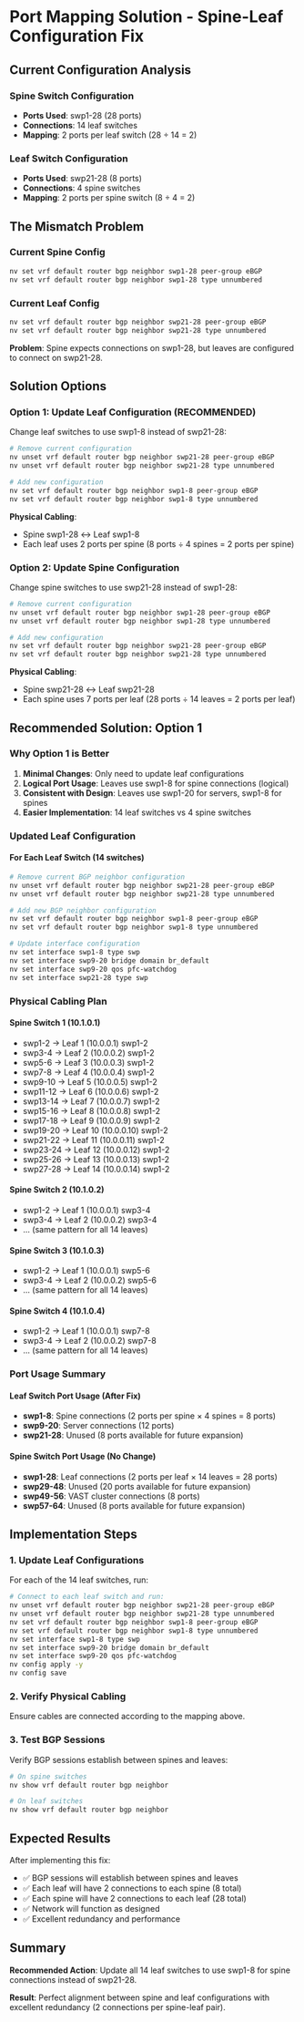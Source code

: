 # Port Mapping Solution - Spine-Leaf Configuration Fix

## Current Configuration Analysis

### Spine Switch Configuration
- **Ports Used**: swp1-28 (28 ports)
- **Connections**: 14 leaf switches
- **Mapping**: 2 ports per leaf switch (28 ÷ 14 = 2)

### Leaf Switch Configuration
- **Ports Used**: swp21-28 (8 ports)
- **Connections**: 4 spine switches
- **Mapping**: 2 ports per spine switch (8 ÷ 4 = 2)

## The Mismatch Problem

### Current Spine Config
```bash
nv set vrf default router bgp neighbor swp1-28 peer-group eBGP
nv set vrf default router bgp neighbor swp1-28 type unnumbered
```

### Current Leaf Config
```bash
nv set vrf default router bgp neighbor swp21-28 peer-group eBGP
nv set vrf default router bgp neighbor swp21-28 type unnumbered
```

**Problem**: Spine expects connections on swp1-28, but leaves are configured to connect on swp21-28.

## Solution Options

### Option 1: Update Leaf Configuration (RECOMMENDED)
Change leaf switches to use swp1-8 instead of swp21-28:

```bash
# Remove current configuration
nv unset vrf default router bgp neighbor swp21-28 peer-group eBGP
nv unset vrf default router bgp neighbor swp21-28 type unnumbered

# Add new configuration
nv set vrf default router bgp neighbor swp1-8 peer-group eBGP
nv set vrf default router bgp neighbor swp1-8 type unnumbered
```

**Physical Cabling**:
- Spine swp1-28 ↔ Leaf swp1-8
- Each leaf uses 2 ports per spine (8 ports ÷ 4 spines = 2 ports per spine)

### Option 2: Update Spine Configuration
Change spine switches to use swp21-28 instead of swp1-28:

```bash
# Remove current configuration
nv unset vrf default router bgp neighbor swp1-28 peer-group eBGP
nv unset vrf default router bgp neighbor swp1-28 type unnumbered

# Add new configuration
nv set vrf default router bgp neighbor swp21-28 peer-group eBGP
nv set vrf default router bgp neighbor swp21-28 type unnumbered
```

**Physical Cabling**:
- Spine swp21-28 ↔ Leaf swp21-28
- Each spine uses 7 ports per leaf (28 ports ÷ 14 leaves = 2 ports per leaf)

## Recommended Solution: Option 1

### Why Option 1 is Better
1. **Minimal Changes**: Only need to update leaf configurations
2. **Logical Port Usage**: Leaves use swp1-8 for spine connections (logical)
3. **Consistent with Design**: Leaves use swp1-20 for servers, swp1-8 for spines
4. **Easier Implementation**: 14 leaf switches vs 4 spine switches

### Updated Leaf Configuration

#### For Each Leaf Switch (14 switches)
```bash
# Remove current BGP neighbor configuration
nv unset vrf default router bgp neighbor swp21-28 peer-group eBGP
nv unset vrf default router bgp neighbor swp21-28 type unnumbered

# Add new BGP neighbor configuration
nv set vrf default router bgp neighbor swp1-8 peer-group eBGP
nv set vrf default router bgp neighbor swp1-8 type unnumbered

# Update interface configuration
nv set interface swp1-8 type swp
nv set interface swp9-20 bridge domain br_default
nv set interface swp9-20 qos pfc-watchdog
nv set interface swp21-28 type swp
```

### Physical Cabling Plan

#### Spine Switch 1 (10.1.0.1)
- swp1-2 → Leaf 1 (10.0.0.1) swp1-2
- swp3-4 → Leaf 2 (10.0.0.2) swp1-2
- swp5-6 → Leaf 3 (10.0.0.3) swp1-2
- swp7-8 → Leaf 4 (10.0.0.4) swp1-2
- swp9-10 → Leaf 5 (10.0.0.5) swp1-2
- swp11-12 → Leaf 6 (10.0.0.6) swp1-2
- swp13-14 → Leaf 7 (10.0.0.7) swp1-2
- swp15-16 → Leaf 8 (10.0.0.8) swp1-2
- swp17-18 → Leaf 9 (10.0.0.9) swp1-2
- swp19-20 → Leaf 10 (10.0.0.10) swp1-2
- swp21-22 → Leaf 11 (10.0.0.11) swp1-2
- swp23-24 → Leaf 12 (10.0.0.12) swp1-2
- swp25-26 → Leaf 13 (10.0.0.13) swp1-2
- swp27-28 → Leaf 14 (10.0.0.14) swp1-2

#### Spine Switch 2 (10.1.0.2)
- swp1-2 → Leaf 1 (10.0.0.1) swp3-4
- swp3-4 → Leaf 2 (10.0.0.2) swp3-4
- ... (same pattern for all 14 leaves)

#### Spine Switch 3 (10.1.0.3)
- swp1-2 → Leaf 1 (10.0.0.1) swp5-6
- swp3-4 → Leaf 2 (10.0.0.2) swp5-6
- ... (same pattern for all 14 leaves)

#### Spine Switch 4 (10.1.0.4)
- swp1-2 → Leaf 1 (10.0.0.1) swp7-8
- swp3-4 → Leaf 2 (10.0.0.2) swp7-8
- ... (same pattern for all 14 leaves)

### Port Usage Summary

#### Leaf Switch Port Usage (After Fix)
- **swp1-8**: Spine connections (2 ports per spine × 4 spines = 8 ports)
- **swp9-20**: Server connections (12 ports)
- **swp21-28**: Unused (8 ports available for future expansion)

#### Spine Switch Port Usage (No Change)
- **swp1-28**: Leaf connections (2 ports per leaf × 14 leaves = 28 ports)
- **swp29-48**: Unused (20 ports available for future expansion)
- **swp49-56**: VAST cluster connections (8 ports)
- **swp57-64**: Unused (8 ports available for future expansion)

## Implementation Steps

### 1. Update Leaf Configurations
For each of the 14 leaf switches, run:
```bash
# Connect to each leaf switch and run:
nv unset vrf default router bgp neighbor swp21-28 peer-group eBGP
nv unset vrf default router bgp neighbor swp21-28 type unnumbered
nv set vrf default router bgp neighbor swp1-8 peer-group eBGP
nv set vrf default router bgp neighbor swp1-8 type unnumbered
nv set interface swp1-8 type swp
nv set interface swp9-20 bridge domain br_default
nv set interface swp9-20 qos pfc-watchdog
nv config apply -y
nv config save
```

### 2. Verify Physical Cabling
Ensure cables are connected according to the mapping above.

### 3. Test BGP Sessions
Verify BGP sessions establish between spines and leaves:
```bash
# On spine switches
nv show vrf default router bgp neighbor

# On leaf switches
nv show vrf default router bgp neighbor
```

## Expected Results

After implementing this fix:
- ✅ BGP sessions will establish between spines and leaves
- ✅ Each leaf will have 2 connections to each spine (8 total)
- ✅ Each spine will have 2 connections to each leaf (28 total)
- ✅ Network will function as designed
- ✅ Excellent redundancy and performance

## Summary

**Recommended Action**: Update all 14 leaf switches to use swp1-8 for spine connections instead of swp21-28.

**Result**: Perfect alignment between spine and leaf configurations with excellent redundancy (2 connections per spine-leaf pair).
